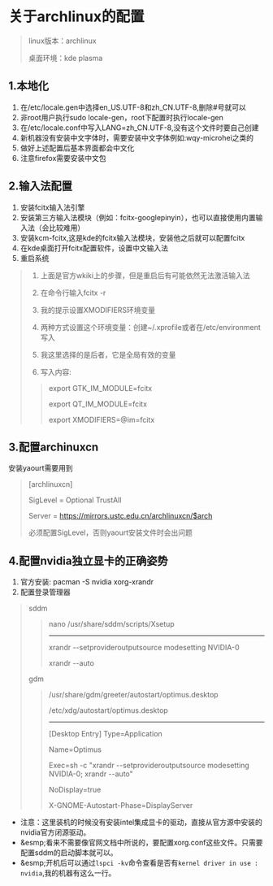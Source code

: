 # 关于archlinux的配置 #

> linux版本：archlinux
>
> 桌面环境：kde plasma
>

## 1.本地化 ##
1. 在/etc/locale.gen中选择en_US.UTF-8和zh_CN.UTF-8,删除#号就可以
2. 非root用户执行sudo locale-gen，root下配置时执行locale-gen
3. 在/etc/locale.conf中写入LANG=zh_CN.UTF-8,没有这个文件时要自己创建
4. 新机器没有安装中文字体时，需要安装中文字体例如:wqy-microhei之类的
5. 做好上述配置后基本界面都会中文化
6. 注意firefox需要安装中文包

## 2.输入法配置 ##
1. 安装fcitx输入法引擎
2. 安装第三方输入法模块（例如：fcitx-googlepinyin），也可以直接使用内置输入法（会比较难用）
3. 安装kcm-fcitx,这是kde的fcitx输入法模块，安装他之后就可以配置fcitx
4. 在kde桌面打开fcitx配置软件，设置中文输入法
5. 重启系统
>  1. 上面是官方wkiki上的步骤，但是重启后有可能依然无法激活输入法
>
>  2. 在命令行输入fcitx -r
>
>  3. 我的提示设置XMODIFIERS环境变量
>
>  4. 两种方式设置这个环境变量：创建~/.xprofile或者在/etc/environment写入
>
>  5. 我这里选择的是后者，它是全局有效的变量
>
>  6. 写入内容:
>>  export GTK_IM_MODULE=fcitx
>>
>>  export QT_IM_MODULE=fcitx
>>
>>  export XMODIFIERS=@im=fcitx

## 3.配置archinuxcn ##
安装yaourt需要用到
> 
> [archlinuxcn]
> 
> SigLevel = Optional TrustAll
>
> Server   = https://mirrors.ustc.edu.cn/archlinuxcn/$arch
>
> 必须配置SigLevel，否则yaourt安装文件时会出问题
> 

## 4.配置nvidia独立显卡的正确姿势 ##
1. 官方安装:  pacman  -S  nvidia  xorg-xrandr
2. 配置登录管理器 
> 
> sddm
> 
>>  nano /usr/share/sddm/scripts/Xsetup
>> 
>> ___________________________________________
>> 
>> xrandr --setprovideroutputsource modesetting NVIDIA-0
>> 
>> xrandr --auto
>> 
>
> gdm
>
>> /usr/share/gdm/greeter/autostart/optimus.desktop
>>
>> /etc/xdg/autostart/optimus.desktop
>> 
>> ____________________________________________________
>>
>> [Desktop Entry]
>> Type=Application
>>
>> Name=Optimus
>>
>> Exec=sh -c "xrandr --setprovideroutputsource modesetting NVIDIA-0; xrandr --auto"
>>
>> NoDisplay=true
>>
>> X-GNOME-Autostart-Phase=DisplayServer
>>
>  
+ 注意：这里装机的时候没有安装intel集成显卡的驱动，直接从官方源中安装的nvidia官方闭源驱动。  
+ &esmp;看来不需要像官网文档中所说的，要配置xorg.conf这些文件。只需要配置sddm的启动脚本就可以。
+ &esmp;开机后可以通过`lspci -kv`命令查看是否有`kernel driver in use : nvidia`,我的机器有这么一行。
